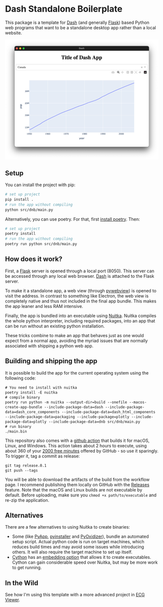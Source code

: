 # Dash Standalone Boilerplate

This package is a template for [Dash](https://dash.plotly.com) (and generally [Flask](https://flask.palletsprojects.com/en/3.0.x/)) based Python web programs that want to be a standalone desktop app rather than a local website.

![screenshot](./docs/screenshot.png)

## Setup

You can install the project with pip:
```bash
# set up project
pip install .
# run the app without compiling
python src/dnb/main.py
```

Alternatively, you can use poetry. For that, first [install poetry](https://python-poetry.org/docs/). Then:

```bash
# set up project
poetry install
# run the app without compiling
poetry run python src/dnb/main.py
```

## How does it work?

First, a [Flask](https://flask.palletsprojects.com/en/3.0.x/) server is opened through a local port (8050). This server can be accessed through any local web browser. [Dash](https://dash.plotly.com) is attached to the Flask server.

To make it a standalone app, a web view (through [pywebview](https://pywebview.flowrl.com)) is opened to visit the address. In contrast to something like Electron, the web view is completely native and thus not included in the final app bundle. This makes the app leaner and less RAM intensive.

Finally, the app is bundled into an executable using [Nuitka](https://nuitka.net). Nuitka compiles the whole python interpreter, including required packages, into an app that can be run without an existing python installation.

These tricks combine to make an app that behaves just as one would expect from a normal app, avoiding the myriad issues that are normally associated with shipping a python web app.

## Building and shipping the app

It is possible to build the app for the current operating system using the following code:

```
# You need to install with nuitka
poetry install -E nuitka
# compile binary
poetry run python -m nuitka --output-dir=build --onefile --macos-create-app-bundle --include-package-data=dash --include-package-data=dash_core_components --include-package-data=dash_html_components --include-package-data=packaging --include-package=plotly --include-package-data=plotly --include-package-data=dnb src/dnb/main.py
# run binary
./main.bin
```

This repository also comes with a [github action](https://docs.github.com/en/actions) that builds it for macOS, Linux, and Windows. This action takes about 2 hours to execute, using about 360 of your [2000 free minutes](https://docs.github.com/en/billing/managing-billing-for-github-actions/about-billing-for-github-action) offered by GitHub - so use it sparingly. To trigger it, tag a commit as release:

```
git tag release.0.1
git push --tags
```

You will be able to download the artifacts of the build from the workflow page. I recommend publishing them locally on GitHub with the [Releases](https://docs.github.com/en/repositories/releasing-projects-on-github/managing-releases-in-a-repository) feature. Note that the macOS and Linux builds are not executable by default. Before uploading, make sure you `chmod +x path/to/executable` and re-zip the application.

## Alternatives

There are a few alternatives to using Nuitka to create binaries:
- Some (like [PyApp](https://ofek.dev/pyapp/latest/), [pyinstaller](https://pyinstaller.org/en/stable/) and [PyOxidizer](https://pyoxidizer.readthedocs.io/en/stable/)), bundle an automated setup script. Actual python code is run on target machines, which reduces build times and may avoid some issues while introducing others. It will also require the target machine to set up itself.
- [Cython](https://cython.org) has an [embedding option](https://github.com/cython/cython/wiki/EmbeddingCython) that allows it to create executables. Cython can gain considerable speed over Nuitka, but may be more work to get running.

## In the Wild

See how I'm using this template with a more advanced project in [ECG Viewer](https://github.com/Ivorforce/ECG-Viewer/tree/main).
